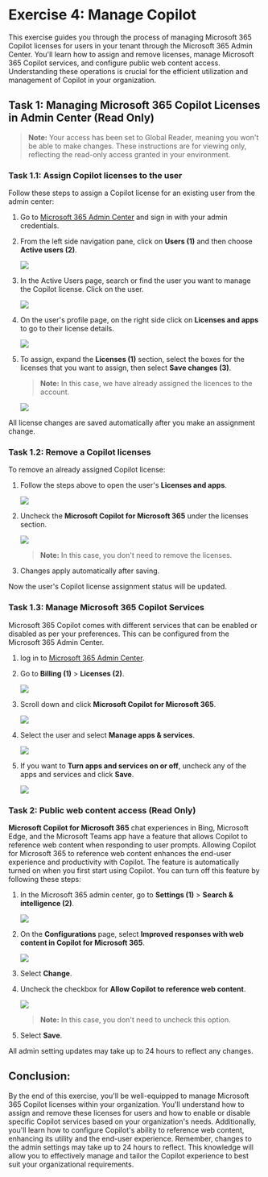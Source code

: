 # Exercise 4: Manage Copilot

This exercise guides you through the process of managing Microsoft 365 Copilot licenses for users in your tenant through the Microsoft 365 Admin Center. You'll learn how to assign and remove licenses, manage Microsoft 365 Copilot services, and configure public web content access. Understanding these operations is crucial for the efficient utilization and management of Copilot in your organization.


## Task 1: Managing Microsoft 365 Copilot Licenses in Admin Center (Read Only)

>**Note:** Your access has been set to Global Reader, meaning you won't be able to make changes. These instructions are for viewing only, reflecting the read-only access granted in your environment.

### Task 1.1: Assign Copilot licenses to the user

Follow these steps to assign a Copilot license for an existing user from the admin center:

1. Go to [Microsoft 365 Admin Center](https://admin.microsoft.com/) and sign in with your admin credentials.

1. From the left side navigation pane, click on **Users (1)** and then choose **Active users (2)**.

    ![](../labguide/media/M8.png)

1.  In the Active Users page, search or find the user you want to manage the Copilot license. Click on the user.

    ![](../labguide/media/active-users.png)

1. On the user's profile page, on the right side click on **Licenses and apps** to go to their license details.

    ![](../labguide/media/user-licenses.png)

1. To assign, expand the **Licenses (1)** section, select the boxes for the licenses that you want to assign, then select **Save changes (3)**.

   >**Note:** In this case, we have already assigned the licences to the account.

    ![](../labguide/media/M11.png)

 All license changes are saved automatically after you make an assignment change.

### Task 1.2: Remove a Copilot licenses

To remove an already assigned Copilot license:

1. Follow the steps above to open the user's **Licenses and apps**.

    ![](../labguide/media/user-licenses.png)

1. Uncheck the **Microsoft Copilot for Microsoft 365** under the licenses section.

    ![](../labguide/media/M18.png)

    >**Note:** In this case, you don't need to remove the licenses.

1. Changes apply automatically after saving.

Now the user's Copilot license assignment status will be updated.

### Task 1.3: Manage Microsoft 365 Copilot Services 

Microsoft 365 Copilot comes with different services that can be enabled or disabled as per your preferences. This can be configured from the Microsoft 365 Admin Center.

1. log in to [Microsoft 365 Admin Center](admin.microsoft.com).

1. Go to **Billing (1)** > **Licenses (2)**.

    ![](../labguide/media/M14.png)

1. Scroll down and click **Microsoft Copilot for Microsoft 365**.

    ![](../labguide/media/copilot-license.png)

1. Select the user and select **Manage apps & services**. 

   ![](../labguide/media/user-manage-license.png)

1. If you want to **Turn apps and services on or off**, uncheck any of the apps and services and click **Save**.
 
   ![](../labguide/media/M17.png)

### Task 2: Public web content access (Read Only)

**Microsoft Copilot for Microsoft 365** chat experiences in Bing, Microsoft Edge, and the Microsoft Teams app have a feature that allows Copilot to reference web content when responding to user prompts. Allowing Copilot for Microsoft 365 to reference web content enhances the end-user experience and productivity with Copilot. The feature is automatically turned on when you first start using Copilot. You can turn off this feature by following these steps:

1. In the Microsoft 365 admin center, go to **Settings (1)** > **Search & intelligence (2)**.

    ![](../labguide/media/M19.png)

1. On the **Configurations** page, select **Improved responses with web content in Copilot for Microsoft 365**.

    ![](../labguide/media/M20.png)

1. Select **Change**.

1. Uncheck the checkbox for **Allow Copilot to reference web content**.

    ![](../labguide/media/m21.png)

    >**Note:** In this case, you don't need to uncheck this option.

1. Select **Save**.

All admin setting updates may take up to 24 hours to reflect any changes.

## Conclusion: 
By the end of this exercise, you'll be well-equipped to manage Microsoft 365 Copilot licenses within your organization. You'll understand how to assign and remove these licenses for users and how to enable or disable specific Copilot services based on your organization's needs. Additionally, you'll learn how to configure Copilot's ability to reference web content, enhancing its utility and the end-user experience. Remember, changes to the admin settings may take up to 24 hours to reflect. This knowledge will allow you to effectively manage and tailor the Copilot experience to best suit your organizational requirements.

